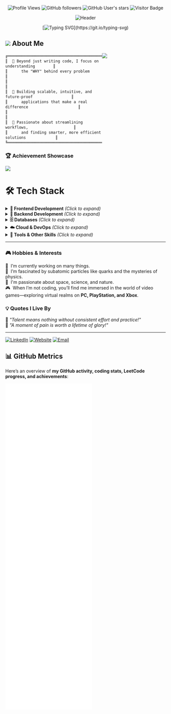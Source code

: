  

<!--  
**klakshman318/klakshman318** is a ✨ _special_ ✨ repository because its `README.md` (this file) appears on your GitHub profile.  
-->  

<div align="center">
  
  ![Profile Views](https://komarev.com/ghpvc/?username=klakshman318&label=Profile%20views&color=0e75b6&style=flat)
  ![GitHub followers](https://img.shields.io/github/followers/klakshman318?label=Followers&style=social)
  ![GitHub User's stars](https://img.shields.io/github/stars/klakshman318?style=social)
  ![Visitor Badge](https://visitor-badge.laobi.icu/badge?page_id=klakshman318.klakshman318)
  
</div>

<div align="center">
  
  ![Header](https://capsule-render.vercel.app/api?type=waving&color=gradient&customColorList=0,2,2,5,30&height=200&section=header&text=Lakshman%20Kambam👽&fontSize=50&fontColor=fff&animation=fadeIn&fontAlignY=32&&desc=Full-Stack%20Developer%20|%20Generative%20AI%20Leader%20(Google)%20|%20Technical%20Project%20Manager%20|%20Cloud%20Architect&descSize=16&descAlign=50&descAlignY=52)
  
</div>

<div align="center">
  
  [![Typing SVG](https://readme-typing-svg.herokuapp.com?font=Fira+Code&size=28&pause=1000&color=36BCF7&center=true&vCenter=true&width=600&lines=Always+learning%2C+always+evolving+🧠;Turning+ideas+into+reality+🚀;)](https://git.io/typing-svg)
  
</div>

## <img src="https://media.giphy.com/media/hvRJCLFzcasrR4ia7z/giphy.gif" width="28"> About Me

<img align='right' src='http://www.lakshmankambam.com/Lakshman.png' width='200' />

```ascii
╔══════════════════════════════════════════════════════════════╗
║  🌟 Beyond just writing code, I focus on understanding        ║
║      the "WHY" behind every problem                             ║
║                                                                   ║
║  🎯 Building scalable, intuitive, and future-proof                 ║
║      applications that make a real difference                      ║
║                                                                   ║
║  🤝 Passionate about streamlining workflows,                    ║
║      and finding smarter, more efficient solutions             ║
╚══════════════════════════════════════════════════════════════╝
```

### 🏆 Achievement Showcase

<img src="https://github-profile-trophy.vercel.app/?username=klakshman318&theme=tokyonight&no-frame=true&margin-w=5&column=5&no-bg=true&rank=SECRET,SSS,SS,S,AAA,AA,A,B,C" />

# 🛠️ Tech Stack

<details>
<summary><b>🎨 Frontend Development</b> <i>(Click to expand)</i></summary>
<br>

![JavaScript](https://img.shields.io/badge/-JavaScript-F7DF1E?style=for-the-badge&logo=javascript&logoColor=black&logoSize=large)
![TypeScript](https://img.shields.io/badge/-TypeScript-007ACC?style=for-the-badge&logo=typescript&logoColor=white&logoSize=large)
![React.js](https://img.shields.io/badge/-React.js-61DAFB?style=for-the-badge&logo=react&logoColor=black&logoSize=large)
![Next.js](https://img.shields.io/badge/-Next.js-000000?style=for-the-badge&logo=next.js&logoColor=white&logoSize=large)
![React Native](https://img.shields.io/badge/-React%20Native-61DAFB?style=for-the-badge&logo=react&logoColor=black&logoSize=large)
![Redux](https://img.shields.io/badge/-Redux-764ABC?style=for-the-badge&logo=redux&logoColor=white&logoSize=large)
![PHP](https://img.shields.io/badge/-PHP-777BB4?style=for-the-badge&logo=php&logoColor=white&logoSize=large)
![jQuery](https://img.shields.io/badge/-jQuery-0769AD?style=for-the-badge&logo=jquery&logoColor=white&logoSize=large)

![HTML5](https://img.shields.io/badge/-HTML5-E34F26?style=for-the-badge&logo=html5&logoColor=white&logoSize=large)
![CSS3](https://img.shields.io/badge/-CSS3-1572B6?style=for-the-badge&logo=css3&logoColor=white&logoSize=large)
![Bootstrap](https://img.shields.io/badge/-Bootstrap-563D7C?style=for-the-badge&logo=bootstrap&logoColor=white&logoSize=large)
![Material UI](https://img.shields.io/badge/-Material%20UI-0081CB?style=for-the-badge&logo=material-ui&logoColor=white&logoSize=large)
![Tailwind CSS](https://img.shields.io/badge/-Tailwind%20CSS-38B2AC?style=for-the-badge&logo=tailwind-css&logoColor=white&logoSize=large)
![IBM Carbon](https://img.shields.io/badge/-IBM%20Carbon-000000?style=for-the-badge&logo=ibm&logoColor=white&logoSize=large)

</details>

<details>
<summary><b>🚀 Backend Development</b> <i>(Click to expand)</i></summary>
<br>

![Node.js](https://img.shields.io/badge/-Node.js-339933?style=for-the-badge&logo=node.js&logoColor=white&logoSize=large)
![NestJS](https://img.shields.io/badge/-NestJS-E0234E?style=for-the-badge&logo=nestjs&logoColor=white&logoSize=large)
![Express.js](https://img.shields.io/badge/-Express.js-000000?style=for-the-badge&logo=express&logoColor=white&logoSize=large)
![Mongoose](https://img.shields.io/badge/-Mongoose-880000?style=for-the-badge&logo=mongoose&logoColor=white&logoSize=large)
![TypeORM](https://img.shields.io/badge/-TypeORM-FE0803?style=for-the-badge&logo=typeorm&logoColor=white&logoSize=large)
![LoopBack.io](https://img.shields.io/badge/-LoopBack.io-3F5DFF?style=for-the-badge&logo=loopback&logoColor=white&logoSize=large)

![Java](https://img.shields.io/badge/-Java-007396?style=for-the-badge&logo=java&logoColor=white&logoSize=large)
![Spring Boot](https://img.shields.io/badge/-Spring%20Boot-6DB33F?style=for-the-badge&logo=spring-boot&logoColor=white&logoSize=large)
![Python](https://img.shields.io/badge/-Python-3776AB?style=for-the-badge&logo=python&logoColor=white&logoSize=large)
![Redis](https://img.shields.io/badge/-Redis-DC382D?style=for-the-badge&logo=redis&logoColor=white&logoSize=large)
![API Development](https://img.shields.io/badge/-API%20Development-FF6B6B?style=for-the-badge&logo=fastapi&logoColor=white&logoSize=large)

</details>

<details>
<summary><b>🗄️ Databases</b> <i>(Click to expand)</i></summary>
<br>

![MySQL](https://img.shields.io/badge/-MySQL-4479A1?style=for-the-badge&logo=mysql&logoColor=white&logoSize=large)
![PostgreSQL](https://img.shields.io/badge/-PostgreSQL-336791?style=for-the-badge&logo=postgresql&logoColor=white&logoSize=large)
![MongoDB](https://img.shields.io/badge/-MongoDB-47A248?style=for-the-badge&logo=mongodb&logoColor=white&logoSize=large)
![MongoDB Realm Sync](https://img.shields.io/badge/-MongoDB%20Realm%20Sync-47A248?style=for-the-badge&logo=mongodb&logoColor=white&logoSize=large)

</details>

<details>
<summary><b>☁️ Cloud & DevOps</b> <i>(Click to expand)</i></summary>
<br>

![AWS](https://img.shields.io/badge/-AWS-232F3E?style=for-the-badge&logo=amazon-aws&logoColor=white&logoSize=large)
![EC2](https://img.shields.io/badge/-EC2-FF9900?style=for-the-badge&logo=amazon-ec2&logoColor=white&logoSize=large)
![S3](https://img.shields.io/badge/-S3-569A31?style=for-the-badge&logo=amazon-s3&logoColor=white&logoSize=large)
![ELB](https://img.shields.io/badge/-ELB-FF9900?style=for-the-badge&logo=amazon-aws&logoColor=white&logoSize=large)
![ALB](https://img.shields.io/badge/-ALB-FF9900?style=for-the-badge&logo=amazon-aws&logoColor=white&logoSize=large)
![Google Cloud](https://img.shields.io/badge/-Google%20Cloud%20(GCP)-4285F4?style=for-the-badge&logo=google-cloud&logoColor=white&logoSize=large)
![Docker](https://img.shields.io/badge/-Docker-2496ED?style=for-the-badge&logo=docker&logoColor=white&logoSize=large)
![Kubernetes](https://img.shields.io/badge/-Kubernetes-326CE5?style=for-the-badge&logo=kubernetes&logoColor=white&logoSize=large)
![Nginx](https://img.shields.io/badge/-Nginx-009639?style=for-the-badge&logo=nginx&logoColor=white&logoSize=large)
![CI/CD](https://img.shields.io/badge/-CI%2FCD-239120?style=for-the-badge&logo=githubactions&logoColor=white&logoSize=large)
![Cloud Strategy](https://img.shields.io/badge/-Cloud%20Strategy-4285F4?style=for-the-badge&logo=google-cloud&logoColor=white&logoSize=large)

</details>

<details>
<summary><b>🔧 Tools & Other Skills</b> <i>(Click to expand)</i></summary>
<br>

![Jira](https://img.shields.io/badge/-Jira-0052CC?style=for-the-badge&logo=jira&logoColor=white&logoSize=large)
![DBMS Architecture](https://img.shields.io/badge/-DBMS%20Architecture-336791?style=for-the-badge&logo=postgresql&logoColor=white&logoSize=large)
![Agile](https://img.shields.io/badge/-Agile-239120?style=for-the-badge&logo=agile&logoColor=white&logoSize=large)
![OpenAI API Usage](https://img.shields.io/badge/-OpenAI%20API%20Usage-412991?style=for-the-badge&logo=openai&logoColor=white&logoSize=large)
![Statistical Data Analysis](https://img.shields.io/badge/-Statistical%20Data%20Analysis-3776AB?style=for-the-badge&logo=python&logoColor=white&logoSize=large)
![Azure Repos](https://img.shields.io/badge/-Azure%20Repos-0078D4?style=for-the-badge&logo=azure-devops&logoColor=white&logoSize=large)
![Code Review](https://img.shields.io/badge/-Code%20Review-181717?style=for-the-badge&logo=github&logoColor=white&logoSize=large)
![Data Modeling](https://img.shields.io/badge/-Data%20Modeling-FF6B6B?style=for-the-badge&logo=databricks&logoColor=white&logoSize=large)
![Web Development](https://img.shields.io/badge/-Web%20Development-61DAFB?style=for-the-badge&logo=react&logoColor=black&logoSize=large)
![UI/UX](https://img.shields.io/badge/-UI%2FUX-FF5722?style=for-the-badge&logo=figma&logoColor=white&logoSize=large)
![Mobile App Development](https://img.shields.io/badge/-Mobile%20App%20Development-61DAFB?style=for-the-badge&logo=react&logoColor=black&logoSize=large)
![Google Actions](https://img.shields.io/badge/-Google%20Actions-4285F4?style=for-the-badge&logo=google-assistant&logoColor=white&logoSize=large)

</details>

---

### 🎮 Hobbies & Interests  
🧠  &nbsp;I’m currently working on many things.  
🧬  &nbsp;I’m fascinated by subatomic particles like quarks and the mysteries of physics.  
🌌  &nbsp;I'm passionate about space, science, and nature.  
🎮  &nbsp;When I’m not coding, you’ll find me immersed in the world of video games—exploring virtual realms on **PC, PlayStation, and Xbox**.

### 💡 Quotes I Live By  
💎  *"Talent means nothing without consistent effort and practice!"*  
💎  *"A moment of pain is worth a lifetime of glory!"* 

---

[![LinkedIn](https://img.shields.io/badge/-Connect%20on%20LinkedIn-0077B5?style=for-the-badge&logo=linkedin&logoColor=white&labelColor=0077B5)](https://linkedin.com/in/klakshman318)
[![Website](https://img.shields.io/badge/-Visit%20My%20Website-FF7139?style=for-the-badge&logo=firefox-browser&logoColor=white&labelColor=FF7139)](http://www.lakshmankambam.com)
[![Email](https://img.shields.io/badge/-Drop%20Me%20an%20Email-D14836?style=for-the-badge&logo=gmail&logoColor=white&labelColor=D14836)](mailto:klakshman318@gmail.com)


## 📊 GitHub Metrics  

Here’s an overview of **my GitHub activity, coding stats, LeetCode progress, and achievements**:  

![GitHub Metrics](https://github.com/klakshman318/klakshman318/blob/master/github-metrics.svg)  






